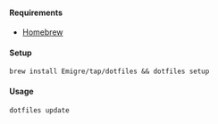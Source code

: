 #### Requirements

- [Homebrew](https://brew.sh/)

#### Setup

```
brew install Emigre/tap/dotfiles && dotfiles setup
```

#### Usage

```
dotfiles update
```
